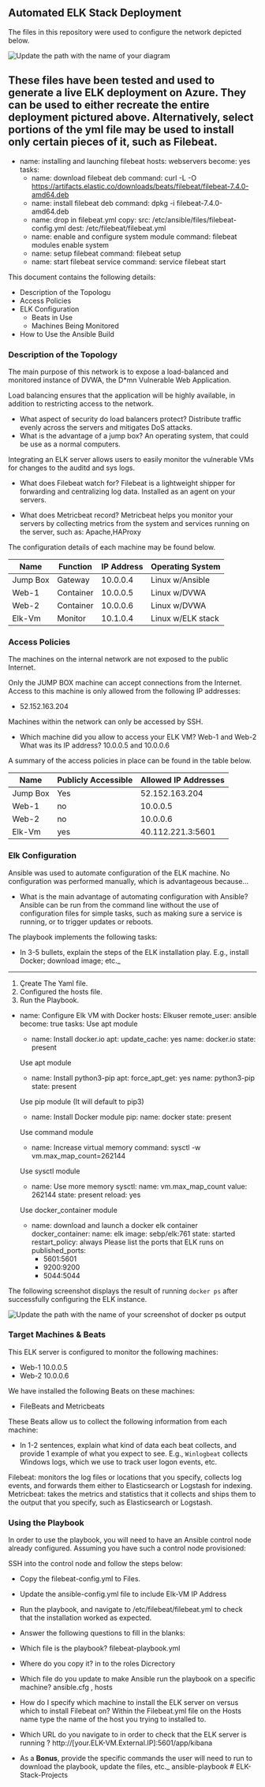 ## Automated ELK Stack Deployment

The files in this repository were used to configure the network depicted below.

![Update the path with the name of your diagram](Images/diagram_filename.png)

These files have been tested and used to generate a live ELK deployment on Azure. They can be used to either recreate the entire deployment pictured above. Alternatively, select portions of the yml file may be used to install only certain pieces of it, such as Filebeat.
---
  - name: installing and launching filebeat
    hosts: webservers
    become: yes
    tasks:
    - name: download filebeat deb
      command: curl -L -O https://artifacts.elastic.co/downloads/beats/filebeat/filebeat-7.4.0-amd64.deb
    - name: install filebeat deb
      command: dpkg -i filebeat-7.4.0-amd64.deb
    - name: drop in filebeat.yml
    copy:
      src: /etc/ansible/files/filebeat-config.yml
      dest: /etc/filebeat/filebeat.yml
    - name: enable and configure system module
      command: filebeat modules enable system
    - name: setup filebeat
      command: filebeat setup
    - name: start filebeat service
      command: service filebeat start

This document contains the following details:
- Description of the Topologu
- Access Policies
- ELK Configuration
  - Beats in Use
  - Machines Being Monitored
- How to Use the Ansible Build


### Description of the Topology

The main purpose of this network is to expose a load-balanced and monitored instance of DVWA, the D*mn Vulnerable Web Application.

Load balancing ensures that the application will be highly available, in addition to restricting access to the network.
-  What aspect of security do load balancers protect? Distribute traffic evenly across the servers and mitigates DoS attacks.
-  What is the advantage of a jump box? An operating system, that could be use as a normal computers.

Integrating an ELK server allows users to easily monitor the vulnerable VMs for changes to the auditd and sys logs.
- What does Filebeat watch for?
  Filebeat is a lightweight shipper for forwarding and centralizing log data. Installed as an agent on your servers.

- What does Metricbeat record? 
  Metricbeat helps you monitor your servers by collecting metrics from the system and services running on the server, such
  as: Apache,HAProxy

The configuration details of each machine may be found below.

| Name     | Function | IP Address | Operating System |
|----------|----------|------------|------------------|
| Jump Box | Gateway  | 10.0.0.4   | Linux w/Ansible  |
| Web-1    | Container| 10.0.0.5   | Linux w/DVWA     |
| Web-2    | Container| 10.0.0.6   | Linux w/DVWA     |
| Elk-Vm   | Monitor  | 10.1.0.4   | Linux w/ELK stack|

### Access Policies

The machines on the internal network are not exposed to the public Internet. 

Only the JUMP BOX machine can accept connections from the Internet. Access to this machine is only allowed from the following IP addresses:
-  52.152.163.204

Machines within the network can only be accessed by SSH.
- Which machine did you allow to access your ELK VM? Web-1 and Web-2  What was its IP address? 10.0.0.5 and 10.0.0.6

A summary of the access policies in place can be found in the table below.

| Name     | Publicly Accessible | Allowed IP Addresses |
|----------|---------------------|----------------------|
| Jump Box |     Yes             |  52.152.163.204      |
|   Web-1  |     no              |  10.0.0.5            |
|   Web-2  |     no              |  10.0.0.6            |
|  Elk-Vm  |     yes             |  40.112.221.3:5601   |
### Elk Configuration

Ansible was used to automate configuration of the ELK machine. No configuration was performed manually, which is advantageous because...
- What is the main advantage of automating configuration with Ansible?
  Ansible can be run from the command line without the use of configuration files 
  for simple tasks, such as making sure a service is running, or to trigger updates or reboots.

The playbook implements the following tasks:
- In 3-5 bullets, explain the steps of the ELK installation play. E.g., install Docker; download image; etc._
- ---
1. Çreate The Yaml file.
2. Configured the hosts file.
3. Run the Playbook.

  - name: Configure Elk VM with Docker
    hosts: Elkuser
    remote_user: ansible
    become: true
    tasks:
      Use apt module
      - name: Install docker.io
        apt: 
          update_cache: yes
          name: docker.io
          state: present

      Use apt module
      - name: Install python3-pip
        apt:
          force_apt_get: yes
          name: python3-pip
          state: present

      Use pip module (It will default to pip3)
      - name: Install Docker module
        pip:
          name: docker
          state: present

      Use command module
      - name: Increase virtual memory
        command: sysctl -w vm.max_map_count=262144

      Use sysctl module
      - name: Use more memory
        sysctl:
          name: vm.max_map_count
          value: 262144
          state: present
          reload: yes

      Use docker_container module
      - name: download and launch a docker elk container
        docker_container:
          name: elk
          image: sebp/elk:761
          state: started
          restart_policy: always
      Please list the ports that ELK runs on
          published_ports:
          -  5601:5601
          -  9200:9200
          -  5044:5044

The following screenshot displays the result of running `docker ps` after successfully configuring the ELK instance.

![Update the path with the name of your screenshot of docker ps output](Images/docker_ps_output.png)

### Target Machines & Beats
This ELK server is configured to monitor the following machines:
- Web-1 10.0.0.5
- Web-2 10.0.0.6

We have installed the following Beats on these machines:
- FileBeats and Metricbeats

These Beats allow us to collect the following information from each machine:
- In 1-2 sentences, explain what kind of data each beat collects, and provide 1 example of what you expect to see. E.g., `Winlogbeat` collects 
Windows logs, which we use to track user logon events, etc.

 Filebeat: monitors the log files or locations that you specify, collects log events, and forwards them either to Elasticsearch or Logstash for indexing.
 Metricbeat: takes the metrics and statistics that it collects and ships them to the output that you specify, such as Elasticsearch or Logstash.


### Using the Playbook
In order to use the playbook, you will need to have an Ansible control node already configured. Assuming you have such a control node provisioned: 

SSH into the control node and follow the steps below:
- Copy the filebeat-config.yml to Files.

- Update the ansible-config.yml file to include Elk-VM IP Address

- Run the playbook, and navigate to /etc/filebeat/filebeat.yml to check that the installation worked as expected.

- Answer the following questions to fill in the blanks:

- Which file is the playbook?
  filebeat-playbook.yml  

- Where do you copy it?
  in to the roles Dicrectory

- Which file do you update to make Ansible run the playbook on a specific machine? 
  ansible.cfg , hosts

- How do I specify which machine to install the ELK server on versus which to install Filebeat on? 
  Within the Filebeat.yml file on the Hosts name type the name of the host you trying to installed to.
  
- Which URL do you navigate to in order to check that the ELK server is running ?
   http://[your.ELK-VM.External.IP]:5601/app/kibana

- As a **Bonus**, provide the specific commands the user will need to run to download the playbook, update the files, etc._
  ansible-playbook # ELK-Stack-Projects
